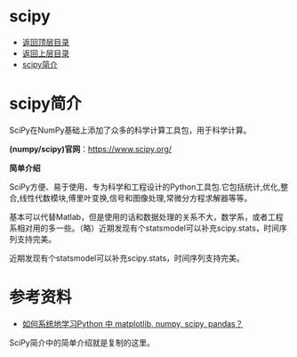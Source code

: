 # scipy

* [返回顶层目录](../../README.md#目录)
* [返回上层目录](python.md#python)
* [scipy简介](#scipy简介)

# scipy简介

SciPy在NumPy基础上添加了众多的科学计算工具包，用于科学计算。

**(numpy/scipy)官网**：https://www.scipy.org/

**简单介绍**

SciPy方便、易于使用、专为科学和工程设计的Python工具包.它包括统计,优化,整合,线性代数模块,傅里叶变换,信号和图像处理,常微分方程求解器等等。

基本可以代替Matlab，但是使用的话和数据处理的关系不大，数学系，或者工程系相对用的多一些。（略）近期发现有个statsmodel可以补充scipy.stats，时间序列支持完美。

近期发现有个statsmodel可以补充scipy.stats，时间序列支持完美。

















# 参考资料

- [如何系统地学习Python 中 matplotlib, numpy, scipy, pandas？](https://www.zhihu.com/question/37180159)

SciPy简介中的简单介绍就是复制的这里。
